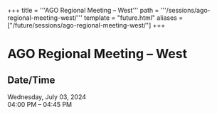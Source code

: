 +++
title = '''AGO Regional Meeting – West'''
path = '''/sessions/ago-regional-meeting-west/'''
template = "future.html"
aliases = ["/future/sessions/ago-regional-meeting-west/"]
+++

<h1>AGO Regional Meeting – West</h1>

<h2>Date/Time</h2>
<p>Wednesday, July 03, 2024<br>
04:00 PM – 04:45 PM</p>

